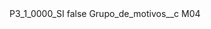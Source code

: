 <?xml version="1.0" encoding="UTF-8"?>
<CustomMetadata xmlns="http://soap.sforce.com/2006/04/metadata" xmlns:xsi="http://www.w3.org/2001/XMLSchema-instance" xmlns:xsd="http://www.w3.org/2001/XMLSchema">
    <label>P3_1_0000_SI</label>
    <protected>false</protected>
    <values>
        <field>Grupo_de_motivos__c</field>
        <value xsi:type="xsd:string">M04</value>
    </values>
</CustomMetadata>
